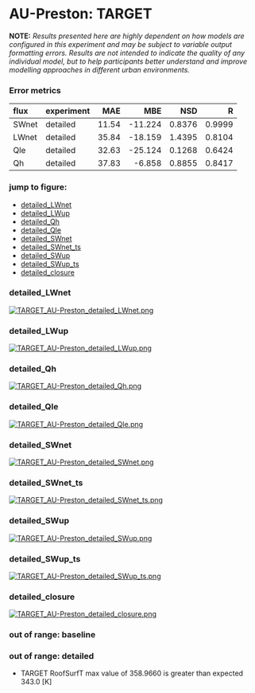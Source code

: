 # AU-Preston: TARGET

**NOTE:** *Results presented here are highly dependent on how models are configured in this experiment and may be subject to variable output formatting errors. Results are not intended to indicate the quality of any individual model, but to help participants better understand and improve modelling approaches in different urban environments.*

### Error metrics

| flux   | experiment   |   MAE |     MBE |    NSD |      R |
|:-------|:-------------|------:|--------:|-------:|-------:|
| SWnet  | detailed     | 11.54 | -11.224 | 0.8376 | 0.9999 |
| LWnet  | detailed     | 35.84 | -18.159 | 1.4395 | 0.8104 |
| Qle    | detailed     | 32.63 | -25.124 | 0.1268 | 0.6424 |
| Qh     | detailed     | 37.83 |  -6.858 | 0.8855 | 0.8417 |

### jump to figure:
 - [detailed_LWnet](#detailed_lwnet)
 - [detailed_LWup](#detailed_lwup)
 - [detailed_Qh](#detailed_qh)
 - [detailed_Qle](#detailed_qle)
 - [detailed_SWnet](#detailed_swnet)
 - [detailed_SWnet_ts](#detailed_swnet_ts)
 - [detailed_SWup](#detailed_swup)
 - [detailed_SWup_ts](#detailed_swup_ts)
 - [detailed_closure](#detailed_closure)

### <a name="detailed_lwnet"></a>detailed_LWnet
[![TARGET_AU-Preston_detailed_LWnet.png](TARGET_AU-Preston_detailed_LWnet.png)](TARGET_AU-Preston_detailed_LWnet.png)

### <a name="detailed_lwup"></a>detailed_LWup
[![TARGET_AU-Preston_detailed_LWup.png](TARGET_AU-Preston_detailed_LWup.png)](TARGET_AU-Preston_detailed_LWup.png)

### <a name="detailed_qh"></a>detailed_Qh
[![TARGET_AU-Preston_detailed_Qh.png](TARGET_AU-Preston_detailed_Qh.png)](TARGET_AU-Preston_detailed_Qh.png)

### <a name="detailed_qle"></a>detailed_Qle
[![TARGET_AU-Preston_detailed_Qle.png](TARGET_AU-Preston_detailed_Qle.png)](TARGET_AU-Preston_detailed_Qle.png)

### <a name="detailed_swnet"></a>detailed_SWnet
[![TARGET_AU-Preston_detailed_SWnet.png](TARGET_AU-Preston_detailed_SWnet.png)](TARGET_AU-Preston_detailed_SWnet.png)

### <a name="detailed_swnet_ts"></a>detailed_SWnet_ts
[![TARGET_AU-Preston_detailed_SWnet_ts.png](TARGET_AU-Preston_detailed_SWnet_ts.png)](TARGET_AU-Preston_detailed_SWnet_ts.png)

### <a name="detailed_swup"></a>detailed_SWup
[![TARGET_AU-Preston_detailed_SWup.png](TARGET_AU-Preston_detailed_SWup.png)](TARGET_AU-Preston_detailed_SWup.png)

### <a name="detailed_swup_ts"></a>detailed_SWup_ts
[![TARGET_AU-Preston_detailed_SWup_ts.png](TARGET_AU-Preston_detailed_SWup_ts.png)](TARGET_AU-Preston_detailed_SWup_ts.png)

### <a name="detailed_closure"></a>detailed_closure
[![TARGET_AU-Preston_detailed_closure.png](TARGET_AU-Preston_detailed_closure.png)](TARGET_AU-Preston_detailed_closure.png)

### out of range: baseline


### out of range: detailed

 - TARGET RoofSurfT max value of 358.9660 is greater than expected 343.0 [K]

